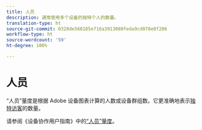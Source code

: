 ```yaml
---
title: 人员
description: 通常使用多个设备的独特个人的数量。
translation-type: ht
source-git-commit: 0328de560185e716a3913080feda9cd078e0f206
workflow-type: ht
source-wordcount: '59'
ht-degree: 100%

---
```



# 人员

“人员”量度是根据 Adobe 设备图表计算的人数或设备群组数。它更准确地表示[独特访客](unique-visitors.md)的数量。

请参阅《设备协作用户指南》中的[“人员”量度](https://docs.adobe.com/content/help/zh-Hans/device-co-op/using/data/people.html)。

